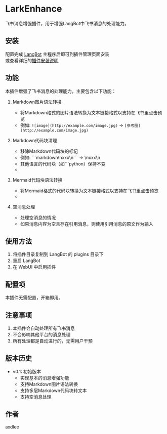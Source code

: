 # LarkEnhance

飞书消息增强插件，用于增强LangBot中飞书消息的处理能力。

## 安装

配置完成 [LangBot](https://github.com/RockChinQ/LangBot) 主程序后即可到插件管理页面安装  
或查看详细的[插件安装说明](https://docs.langbot.app/plugin/plugin-intro.html#%E6%8F%92%E4%BB%B6%E7%94%A8%E6%B3%95)

## 功能

本插件增强了飞书消息的处理能力，主要包含以下功能：

1. Markdown图片语法转换
   - 将Markdown格式的图片语法转换为文本链接格式以支持在飞书里点击预览
   - 例如: `![image](http://example.com/image.jpg)` -> `[参考图](http://example.com/image.jpg)`

2. Markdown代码块清理
   - 移除Markdown代码块的标记
   - 例如: \```markdown\nxxx\n\``` -> \nxxx\n
   - 其他语言的代码块（如\```python）保持不变
   - 
3. Mermaid代码块语法转换
   - 将Mermaid格式的代码块转换为文本链接格式以支持在飞书里点击预览
   - 
4. 空消息处理
   - 处理空消息的情况
   - 如果消息内容为空且存在引用消息，则使用引用消息的原文作为输入

## 使用方法

1. 将插件目录复制到 LangBot 的 plugins 目录下
2. 重启 LangBot
3. 在 WebUI 中启用插件

## 配置项

本插件无需配置，开箱即用。

## 注意事项

1. 本插件会自动处理所有飞书消息
2. 不会影响其他平台的消息处理
3. 所有处理都是自动进行的，无需用户干预

## 版本历史

- v0.1: 初始版本
  - 实现基本的消息增强功能
  - 支持Markdown图片语法转换
  - 支持多层Markdown代码块转文本
  - 支持空消息处理

## 作者

axdlee 